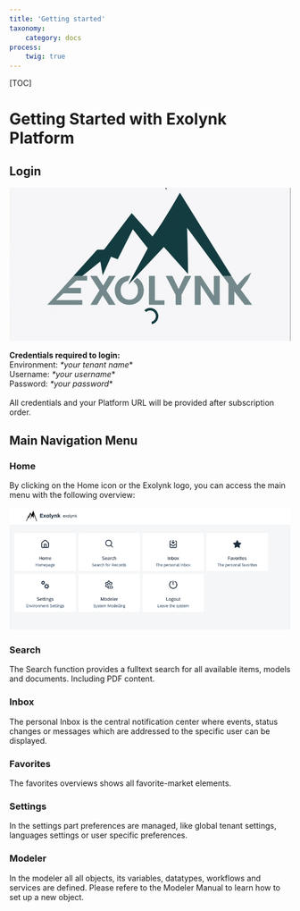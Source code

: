 ```yaml
---
title: 'Getting started'
taxonomy:
    category: docs
process:
    twig: true
---
```


[TOC]

# Getting Started with Exolynk Platform

## Login

![Login](login.gif?resize=800,400&classes=left)

**Credentials required to login:**<br>
Environment: *\*your tenant name**<br>
Username: *\*your username**<br>
Password: *\*your password**<br>
<br>
All credentials and your Platform URL will be provided after subscription order.

## Main Navigation Menu

### Home

By clicking on the Home icon or the Exolynk logo, you can access the main menu with the following overview:

![Menu](main-menu.png?resize=600,400&classes=left)

### Search

The Search function provides a fulltext search for all available items, models and documents. Including PDF content.

### Inbox

The personal Inbox is the central notification center where events, status changes or messages which are addressed to the specific user can be displayed.

### Favorites

The favorites overviews shows all favorite-market elements.

### Settings

In the settings part preferences are managed, like global tenant settings, languages settings or user specific preferences.

### Modeler

In the modeler all all objects, its variables, datatypes, workflows and services are defined.
Please refere to the Modeler Manual to learn how to set up a new object.